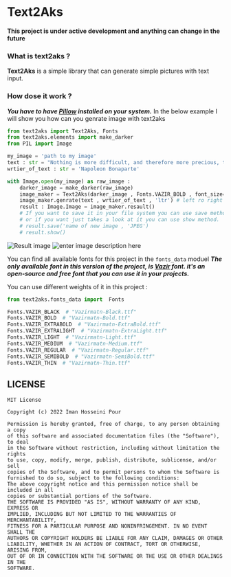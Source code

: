 # Text2Aks
**This project is under active development and anything can change in the future**

### What is text2aks ?
**Text2Aks** is a simple library that can generate simple pictures with text input.
### How dose it work ?
***You have to have [Pillow](https://pillow.readthedocs.io/en/stable/) installed on your system.***
In the below example I will show you how can you genrate image with text2aks
```python
from text2aks import Text2Aks, Fonts
from text2aks.elements import make_darker
from PIL import Image

my_image = 'path to my image'
text : str = "Nothing is more difficult, and therefore more precious, than to be able to decide"
wrtier_of_text : str = 'Napoleon Bonaparte'

with Image.open(my_image) as raw_image :
    darker_image = make_darker(raw_image)
    image_maker = Text2Aks(darker_image , Fonts.VAZIR_BOLD , font_size=50)
    image_maker.genrate(text , wrtier_of_text , 'ltr') # left ro right (ltr) | right to left (rtl)
    result : Image.Image = image_maker.resault()
    # If you want to save it in your file system you can use save method of Image class
    # or if you want just takes a look at it you can use show method.
    # result.save('name of new image , 'JPEG')
    # result.show()
```
![Result image](https://user-images.githubusercontent.com/56130647/168424164-0c3089cc-5793-4093-8675-a3315fdd9eea.jpg)
![enter image description here](https://user-images.githubusercontent.com/56130647/168424324-95aa680b-40a6-4c67-b8f7-a7a6012d0201.jpg)

You can find all available fonts for this project in the ```fonts_data``` moduel
***The only available font in this version of the project, is [Vazir](https://github.com/rastikerdar/vazirmatn) font. it's an open-source and free font that you can use it in your projects.***

You can use different weights of it in this project :
```python
from text2aks.fonts_data import  Fonts

Fonts.VAZIR_BLACK  # "Vazirmatn-Black.ttf"
Fonts.VAZIR_BOLD  # "Vazirmatn-Bold.ttf"
Fonts.VAZIR_EXTRABOLD  # "Vazirmatn-ExtraBold.ttf"
Fonts.VAZIR_EXTRALIGHT  # "Vazirmatn-ExtraLight.ttf"
Fonts.VAZIR_LIGHT  # "Vazirmatn-Light.ttf"
Fonts.VAZIR_MEDIUM  # "Vazirmatn-Medium.ttf"
Fonts.VAZIR_REGULAR  # "Vazirmatn-Regular.ttf"
Fonts.VAZIR_SEMIBOLD  # "Vazirmatn-SemiBold.ttf"
Fonts.VAZIR_THIN  # "Vazirmatn-Thin.ttf"

```

## LICENSE
```
MIT License

Copyright (c) 2022 Iman Hosseini Pour

Permission is hereby granted, free of charge, to any person obtaining a copy
of this software and associated documentation files (the "Software"), to deal
in the Software without restriction, including without limitation the rights
to use, copy, modify, merge, publish, distribute, sublicense, and/or sell
copies of the Software, and to permit persons to whom the Software is
furnished to do so, subject to the following conditions:
The above copyright notice and this permission notice shall be included in all
copies or substantial portions of the Software.
THE SOFTWARE IS PROVIDED "AS IS", WITHOUT WARRANTY OF ANY KIND, EXPRESS OR
IMPLIED, INCLUDING BUT NOT LIMITED TO THE WARRANTIES OF MERCHANTABILITY,
FITNESS FOR A PARTICULAR PURPOSE AND NONINFRINGEMENT. IN NO EVENT SHALL THE
AUTHORS OR COPYRIGHT HOLDERS BE LIABLE FOR ANY CLAIM, DAMAGES OR OTHER
LIABILITY, WHETHER IN AN ACTION OF CONTRACT, TORT OR OTHERWISE, ARISING FROM,
OUT OF OR IN CONNECTION WITH THE SOFTWARE OR THE USE OR OTHER DEALINGS IN THE
SOFTWARE.
```
